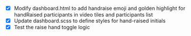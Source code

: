 - [x] Modify dashboard.html to add handraise emoji and golden highlight for handRaised participants in video tiles and participants list
- [x] Update dashboard.scss to define styles for hand-raised initials
- [x] Test the raise hand toggle logic
